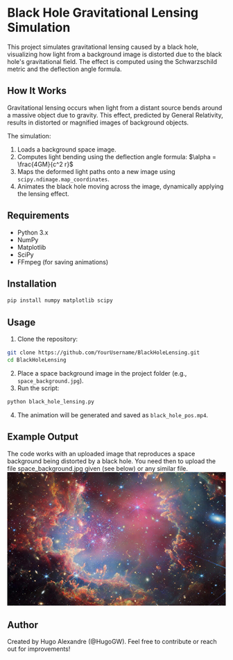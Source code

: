 # Black Hole Gravitational Lensing Simulation

This project simulates gravitational lensing caused by a black hole, visualizing how light from a background image is distorted due to the black hole's gravitational field. The effect is computed using the Schwarzschild metric and the deflection angle formula.

## How It Works
Gravitational lensing occurs when light from a distant source bends around a massive object due to gravity. This effect, predicted by General Relativity, results in distorted or magnified images of background objects.

The simulation:
1. Loads a background space image.
2. Computes light bending using the deflection angle formula:
   $\alpha = \frac{4GM}{c^2 r}$
3. Maps the deformed light paths onto a new image using `scipy.ndimage.map_coordinates`.
4. Animates the black hole moving across the image, dynamically applying the lensing effect.

## Requirements
- Python 3.x
- NumPy
- Matplotlib
- SciPy
- FFmpeg (for saving animations)

## Installation
```sh
pip install numpy matplotlib scipy
```

## Usage
1. Clone the repository:
```sh
git clone https://github.com/YourUsername/BlackHoleLensing.git
cd BlackHoleLensing
```
2. Place a space background image in the project folder (e.g., `space_background.jpg`).
3. Run the script:
```sh
python black_hole_lensing.py
```
4. The animation will be generated and saved as `black_hole_pos.mp4`.

## Example Output
The code works with an uploaded image that reproduces a space background being distorted by a black hole. You need then to upload the file space_background.jpg given (see below) or any similar file.
![Gravitational Lensing](space_background.jpg)  


## Author
Created by Hugo Alexandre (@HugoGW). Feel free to contribute or reach out for improvements!

